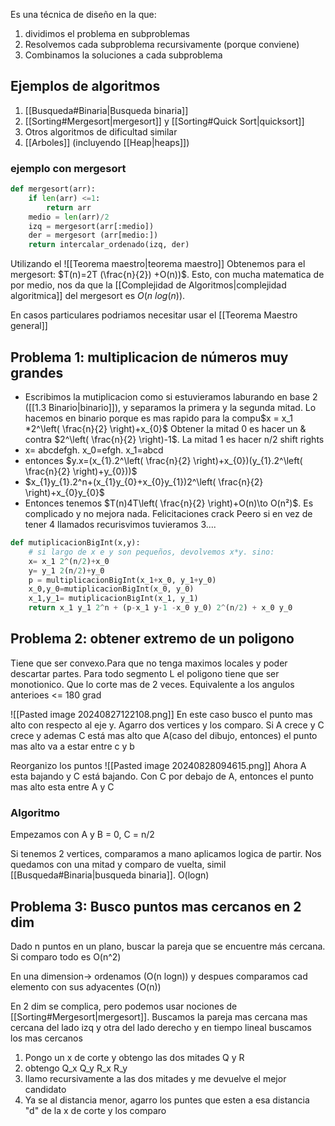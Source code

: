 Es una técnica de diseño en la que:
1. dividimos el problema en subproblemas
2. Resolvemos cada subproblema recursivamente (porque conviene)
3. Combinamos la soluciones a cada subproblema

## Ejemplos de algoritmos
1. [[Busqueda#Binaria|Busqueda binaria]]
2. [[Sorting#Mergesort|mergesort]] y [[Sorting#Quick Sort|quicksort]]
3. Otros algoritmos de dificultad similar 
4. [[Arboles]] (incluyendo [[Heap|heaps]])

### ejemplo con mergesort 
```python
def mergesort(arr):
	if len(arr) <=1:
		return arr
	medio = len(arr)/2
	izq = mergesort(arr[:medio])
	der = mergesort (arr[medio:])
	return intercalar_ordenado(izq, der)
```
Utilizando el ![[Teorema maestro|teorema maestro]]
Obtenemos para el mergesort: $T(n)=2T (\frac{n}{2}) +O(n))$. Esto, con mucha matematica de por medio, nos da que la [[Complejidad de Algoritmos|complejidad algoritmica]] del mergesort es $O(n\ log(n))$.

En casos particulares podriamos necesitar usar el [[Teorema Maestro general]]


## Problema 1:  multiplicacion de números muy grandes
- Escribimos la mutiplicacion como si estuvieramos laburando en base 2 ([[1.3 Binario|binario]]), y separamos la primera y la segunda mitad. Lo hacemos en binario porque es mas rapido para la compu$x = x_1 *2^\left( \frac{n}{2} \right)+x_{0}$
 Obtener la mitad 0 es hacer un & contra $2^\left( \frac{n}{2} \right)-1$. La mitad 1 es hacer n/2 shift rights
- x= abcdefgh. x_0=efgh. x_1=abcd
- entonces $y.x=(x_{1}.2^\left( \frac{n}{2} \right)+x_{0})(y_{1}.2^\left( \frac{n}{2} \right)+y_{0}))$
- $x_{1}y_{1}.2^n+(x_{1}y_{0}+x_{0}y_{1})2^\left( \frac{n}{2} \right)+x_{0}y_{0}$
- Entonces tenemos $T(n)4T\left( \frac{n}{2} \right)+O(n)\to O(n²)$. Es complicado y no mejora nada. Felicitaciones crack
Peero si en vez de tener 4 llamados recurisvimos tuvieramos 3....

```python
def mutiplicacionBigInt(x,y):
	# si largo de x e y son pequeños, devolvemos x*y. sino:
	x= x_1 2^(n/2)+x_0
	y= y_1 2(n/2)+y_0
	p = multiplicacionBigInt(x_1+x_0, y_1+y_0)
	x_0,y_0=mutiplicacionBigInt(x_0, y_0)
	x_1,y_1= mutiplicacionBigInt(x_1, y_1)
	return x_1 y_1 2^n + (p-x_1 y-1 -x_0 y_0) 2^(n/2) + x_0 y_0

```

## Problema 2: obtener extremo de un poligono
Tiene que ser convexo.Para que no tenga maximos locales y poder descartar partes. Para todo segmento L el poligono tiene que ser monotionico. Que lo corte mas de 2 veces. Equivalente a los angulos anterioes <= 180 grad 

![[Pasted image 20240827122108.png]]
En este caso busco el punto mas alto con respecto al eje y. Agarro dos vertices y los comparo. Si A crece y C crece y ademas C está mas alto que A(caso del dibujo, entonces) el punto mas alto va a estar entre c y b 

Reorganizo los puntos
![[Pasted image 20240828094615.png]]
Ahora A esta bajando y C está bajando. Con C por debajo de A, entonces el punto mas alto esta entre A y C


### Algoritmo

Empezamos con A y B = 0, C = n/2

Si tenemos 2 vertices, comparamos a mano 
aplicamos logica de partir. 
Nos quedamos con una mitad y comparo de vuelta, simil [[Busqueda#Binaria|busqueda binaria]]. O(logn)


## Problema 3: Busco puntos mas cercanos en 2 dim
Dado n puntos en un plano, buscar la pareja que se encuentre más cercana. 
Si comparo todo es O(n^2)

En una dimension-> ordenamos (O(n logn)) y despues comparamos cad elemento con sus adyacentes (O(n))

En 2 dim se complica, pero podemos usar nociones de [[Sorting#Mergesort|mergesort]]. Buscamos la pareja mas cercana mas cercana del lado izq y otra del lado derecho y en tiempo lineal buscamos los mas cercanos
1. Pongo un x de corte y obtengo las dos mitades Q y R
2. obtengo Q_x Q_y R_x R_y 
3. llamo recursivamente a las dos mitades y me devuelve el mejor candidato
4. Ya se al distancia menor, agarro los puntes que esten a esa distancia "d" de la x de corte y los comparo

$$$$